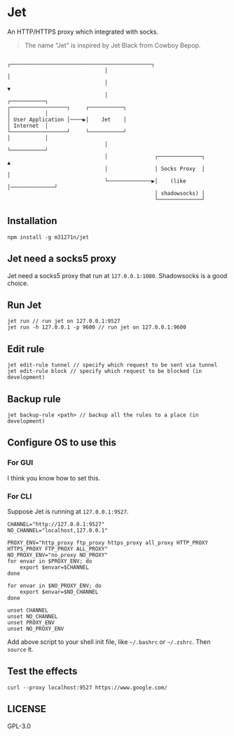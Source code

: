 # Jet
An HTTP/HTTPS proxy which integrated with socks.

> The name "Jet" is inspired by Jet Black from Cowboy Bepop.

```
                               ┌─────────────────────────────────────────────┐
                               │                                             │
                               │                                             ▼
                               │                                       ┌───────────┐
┌──────────────────┐     ┌───────────┐                                 │           │
│ User Application │────▶│    Jet    │                                 │ Internet  │
└──────────────────┘     └───────────┘                                 │           │
                               │                                       └───────────┘
                               │               ┌──────────────┐              ▲
                               │               │ Socks Proxy  │              │
                               └──────────────▶│    (like     │──────────────┘
                                               │ shadowsocks) │
                                               └──────────────┘
```

## Installation

	npm install -g m31271n/jet

## Jet need a socks5 proxy
Jet need a socks5 proxy that run at `127.0.0.1:1080`. Shadowsocks is a good choice.

## Run Jet

	jet run // run jet on 127.0.0.1:9527
	jet run -h 127.0.0.1 -p 9600 // run jet on 127.0.0.1:9600

## Edit rule

	jet edit-rule tunnel // specify which request to be sent via tunnel
	jet edit-rule block // specify which request to be blocked (in development)

## Backup rule

	jet backup-rule <path> // backup all the rules to a place (in development)

## Configure OS to use this
### For GUI
I think you know how to set this.

### For CLI
Suppose Jet is running at `127.0.0.1:9527`.

	CHANNEL="http://127.0.0.1:9527"
	NO_CHANNEL="localhost,127.0.0.1"

	PROXY_ENV="http_proxy ftp_proxy https_proxy all_proxy HTTP_PROXY HTTPS_PROXY FTP_PROXY ALL_PROXY"
	NO_PROXY_ENV="no_proxy NO_PROXY"
	for envar in $PROXY_ENV; do
		export $envar=$CHANNEL
	done

	for envar in $NO_PROXY_ENV; do
		export $envar=$NO_CHANNEL
	done

	unset CHANNEL
	unset NO_CHANNEL
	unset PROXY_ENV
	unset NO_PROXY_ENV

Add above script to your shell init file, like `~/.bashrc` or `~/.zshrc`. Then `source` it.

## Test the effects

    curl --proxy localhost:9527 https://www.google.com/

## LICENSE
GPL-3.0
